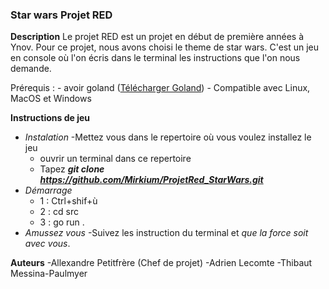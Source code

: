 ### Star wars Projet RED

**Description**
Le projet RED est un projet en début de première années à Ynov.
Pour ce projet, nous avons choisi le theme de star wars. C'est 
un jeu en console où l'on écris dans le terminal les instructions
que l'on nous demande.

Prérequis : - avoir goland ([Télécharger Goland](https://go.dev/dl))
            - Compatible avec Linux, MacOS et Windows

**Instructions de jeu**
- *Instalation*
    -Mettez vous dans le repertoire où vous voulez installez le jeu
    - ouvrir un terminal dans ce repertoire
    - Tapez **_git clone https://github.com/Mirkium/ProjetRed_StarWars.git_**
- *Démarrage* 
    - 1 : Ctrl+shif+ù
    - 2 : cd src
    - 3 : go run .
- *Amussez vous*
    -Suivez les instruction du terminal et _que la force soit avec vous_.

**Auteurs**
    -Allexandre Petitfrère (Chef de projet)
    -Adrien Lecomte
    -Thibaut Messina-Paulmyer 